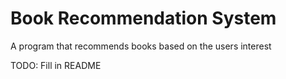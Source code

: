 # Book Recommendation System

A program that recommends books based on the users interest

TODO: Fill in README
